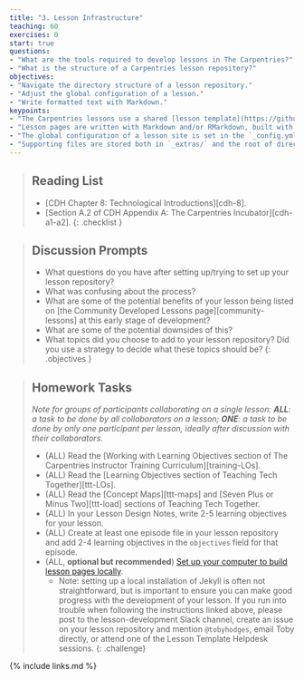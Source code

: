 ```yaml
---
title: "3. Lesson Infrastructure"
teaching: 60
exercises: 0
start: true
questions:
- "What are the tools required to develop lessons in The Carpentries?"
- "What is the structure of a Carpentries lesson repository?"
objectives:
- "Navigate the directory structure of a lesson repository."
- "Adjust the global configuration of a lesson."
- "Write formatted text with Markdown."
keypoints:
- "The Carpentries lessons use a shared [lesson template](https://github.com/carpentries/styles/) to provide aesthetic and structural consistency across all lessons."
- "Lesson pages are written with Markdown and/or RMarkdown, built with Jekyll, and served via GitHub Pages."
- "The global configuration of a lesson site is set in the `_config.yml` file."
- "Supporting files are stored both in `_extras/` and the root of directory of the repository."
---
```


> ## Reading List
>
> - [CDH Chapter 8: Technological Introductions][cdh-8].
> - [Section A.2 of CDH Appendix A: The Carpentries Incubator][cdh-a1-a2].
{: .checklist }

> ## Discussion Prompts
>
> - What questions do you have after setting up/trying to set up your lesson repository?
> - What was confusing about the process?
> - What are some of the potential benefits of your lesson being listed
>   on [the Community Developed Lessons page][community-lessons] at this
>   early stage of development?
> - What are some of the potential downsides of this?
> - What topics did you choose to add to your lesson repository?
>   Did you use a strategy to decide what these topics should be?
{: .objectives }

> ## Homework Tasks
>
> _Note for groups of participants collaborating on a single lesson:_
> _**ALL**: a task to be done by all collaborators on a lesson;_
> _**ONE**: a task to be done by only one participant per lesson,_
> _ideally after discussion with their collaborators._
>
> - (ALL) Read the [Working with Learning Objectives section of The Carpentries Instructor Training Curriculum][training-LOs].
> - (ALL) Read the [Learning Objectives section of Teaching Tech Together][ttt-LOs].
> - (ALL) Read the [Concept Maps][ttt-maps] and [Seven Plus or Minus Two][ttt-load] sections of Teaching Tech Together.
> - (ALL) In your Lesson Design Notes, write 2-5 learning objectives for your lesson.
> - (ALL) Create at least one episode file in your lesson repository and add 2-4 learning objectives in the `objectives` field for that episode.
> - (ALL, **optional but recommended**) [Set up your computer to build lesson pages locally](https://carpentries.github.io/lesson-example/setup.html#setup-for-local-rendering-of-the-lessons-optional).
>   - Note: setting up a local installation of Jekyll is often not straightforward,
>   but is important to ensure you can make good progress with
>   the development of your lesson.
>   If you run into trouble when following the instructions linked above,
>   please post to the lesson-development Slack channel,
>   create an issue on your lesson repository and mention `@tobyhodges`,
>   email Toby directly,
>   or attend one of the Lesson Template Helpdesk sessions.
{: .challenge}

{% include links.md %}
